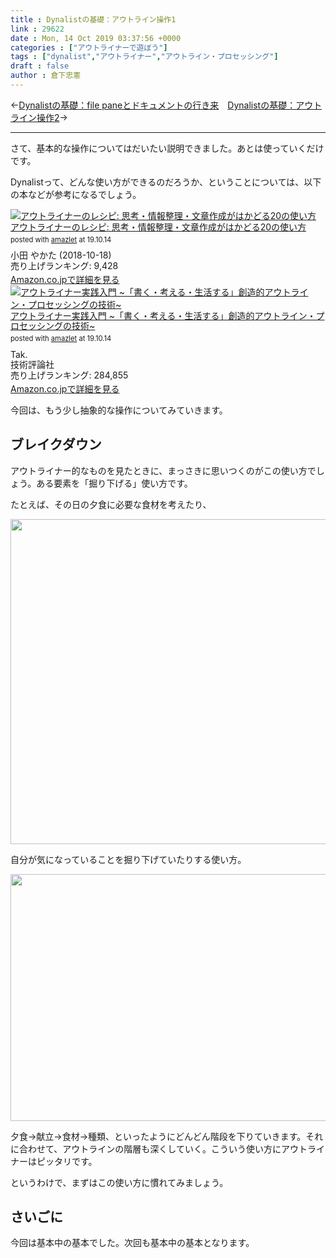 ```yaml
---
title : Dynalistの基礎：アウトライン操作1
link : 29622
date : Mon, 14 Oct 2019 03:37:56 +0000
categories : ["アウトライナーで遊ぼう"]
tags : ["dynalist","アウトライナー","アウトライン・プロセッシング"]
draft : false
author : 倉下忠憲
---
```


←<a href="https://rashita.net/blog/?p=29608">Dynalistの基礎：file paneとドキュメントの行き来</a>　<a href="https://rashita.net/blog/?p=29628">Dynalistの基礎：アウトライン操作2</a>→

<hr />

さて、基本的な操作についてはだいたい説明できました。あとは使っていくだけです。

Dynalistって、どんな使い方ができるのだろうか、ということについては、以下の本などが参考になるでしょう。

<div class="amazlet-box" style="margin-bottom:0px;"><div class="amazlet-image" style="float:left;margin:0px 12px 1px 0px;"><a href="http://www.amazon.co.jp/exec/obidos/ASIN/B07JJWWHTK/rashita1000-22/ref=nosim/" name="amazletlink" target="_blank" rel="noopener noreferrer"><img src="https://images-fe.ssl-images-amazon.com/images/I/31JwvRgAwlL._SL160_.jpg" alt="アウトライナーのレシピ: 思考・情報整理・文章作成がはかどる20の使い方" style="border: none;" /></a></div><div class="amazlet-info" style="line-height:120%; margin-bottom: 10px"><div class="amazlet-name" style="margin-bottom:10px;line-height:120%"><a href="http://www.amazon.co.jp/exec/obidos/ASIN/B07JJWWHTK/rashita1000-22/ref=nosim/" name="amazletlink" target="_blank" rel="noopener noreferrer">アウトライナーのレシピ: 思考・情報整理・文章作成がはかどる20の使い方</a><div class="amazlet-powered-date" style="font-size:80%;margin-top:5px;line-height:120%">posted with <a href="http://www.amazlet.com/" title="amazlet" target="_blank" rel="noopener noreferrer">amazlet</a> at 19.10.14</div></div><div class="amazlet-detail">小田 やかた (2018-10-18)<br />売り上げランキング: 9,428<br /></div><div class="amazlet-sub-info" style="float: left;"><div class="amazlet-link" style="margin-top: 5px"><a href="http://www.amazon.co.jp/exec/obidos/ASIN/B07JJWWHTK/rashita1000-22/ref=nosim/" name="amazletlink" target="_blank" rel="noopener noreferrer">Amazon.co.jpで詳細を見る</a></div></div></div><div class="amazlet-footer" style="clear: left"></div></div>
<div class="amazlet-box" style="margin-bottom:0px;"><div class="amazlet-image" style="float:left;margin:0px 12px 1px 0px;"><a href="http://www.amazon.co.jp/exec/obidos/ASIN/4774182850/rashita1000-22/ref=nosim/" name="amazletlink" target="_blank" rel="noopener noreferrer"><img src="https://images-fe.ssl-images-amazon.com/images/I/51VqTKTl0WL._SL160_.jpg" alt="アウトライナー実践入門 ~「書く・考える・生活する」創造的アウトライン・プロセッシングの技術~" style="border: none;" /></a></div><div class="amazlet-info" style="line-height:120%; margin-bottom: 10px"><div class="amazlet-name" style="margin-bottom:10px;line-height:120%"><a href="http://www.amazon.co.jp/exec/obidos/ASIN/4774182850/rashita1000-22/ref=nosim/" name="amazletlink" target="_blank" rel="noopener noreferrer">アウトライナー実践入門 ~「書く・考える・生活する」創造的アウトライン・プロセッシングの技術~</a><div class="amazlet-powered-date" style="font-size:80%;margin-top:5px;line-height:120%">posted with <a href="http://www.amazlet.com/" title="amazlet" target="_blank" rel="noopener noreferrer">amazlet</a> at 19.10.14</div></div><div class="amazlet-detail">Tak. <br />技術評論社 <br />売り上げランキング: 284,855<br /></div><div class="amazlet-sub-info" style="float: left;"><div class="amazlet-link" style="margin-top: 5px"><a href="http://www.amazon.co.jp/exec/obidos/ASIN/4774182850/rashita1000-22/ref=nosim/" name="amazletlink" target="_blank" rel="noopener noreferrer">Amazon.co.jpで詳細を見る</a></div></div></div><div class="amazlet-footer" style="clear: left"></div></div>

今回は、もう少し抽象的な操作についてみていきます。

<h2>ブレイクダウン</h2>

アウトライナー的なものを見たときに、まっさきに思いつくのがこの使い方でしょう。ある要素を「掘り下げる」使い方です。

たとえば、その日の夕食に必要な食材を考えたり、

<a href="https://rashita.net/blog/?attachment_id=29624" rel="attachment wp-att-29624"><img src="https://rashita.net/blog/wp-content/uploads/2019/10/screenshot-40.png" alt="" width="636" height="520" class="alignnone size-full wp-image-29624" /></a>

自分が気になっていることを掘り下げていたりする使い方。

<a href="https://rashita.net/blog/?attachment_id=29625" rel="attachment wp-att-29625"><img src="https://rashita.net/blog/wp-content/uploads/2019/10/screenshot-41.png" alt="" width="636" height="395" class="alignnone size-large wp-image-29625" /></a>

夕食→献立→食材→種類、といったようにどんどん階段を下りていきます。それに合わせて、アウトラインの階層も深くしていく。こういう使い方にアウトライナーはピッタリです。

というわけで、まずはこの使い方に慣れてみましょう。

<h2>さいごに</h2>

今回は基本中の基本でした。次回も基本中の基本となります。